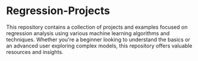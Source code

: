 # Regression-Projects
This repository contains a collection of projects and examples focused on regression analysis using various machine learning algorithms and techniques. Whether you're a beginner looking to understand the basics or an advanced user exploring complex models, this repository offers valuable resources and insights.
